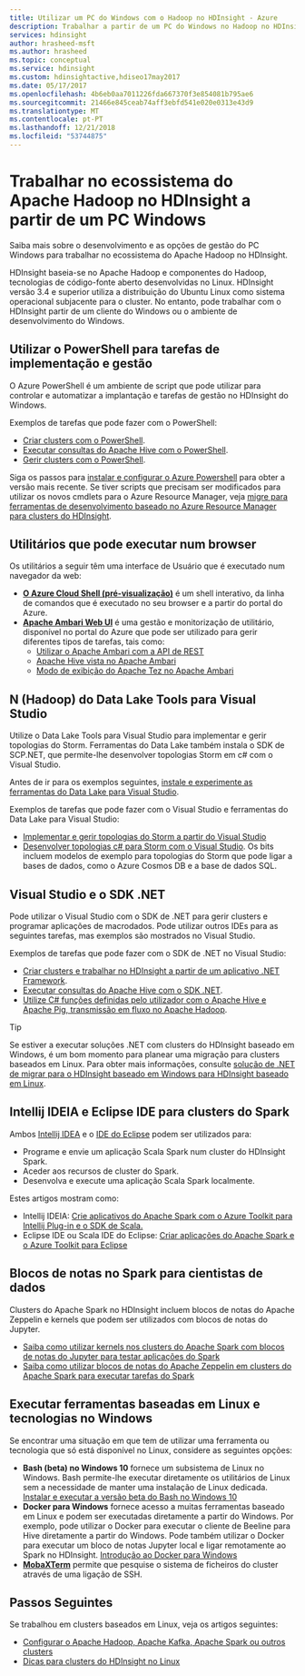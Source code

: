 ```yaml
---
title: Utilizar um PC do Windows com o Hadoop no HDInsight - Azure
description: Trabalhar a partir de um PC do Windows no Hadoop no HDInsight. Gerir clusters e de consulta com as ferramentas do PowerShell, o Visual Studio e o Linux. Desenvolva soluções de macrodados com o .NET.
services: hdinsight
author: hrasheed-msft
ms.author: hrasheed
ms.topic: conceptual
ms.service: hdinsight
ms.custom: hdinsightactive,hdiseo17may2017
ms.date: 05/17/2017
ms.openlocfilehash: 4b6eb0aa7011226fda667370f3e854081b795ae6
ms.sourcegitcommit: 21466e845ceab74aff3ebfd541e020e0313e43d9
ms.translationtype: MT
ms.contentlocale: pt-PT
ms.lasthandoff: 12/21/2018
ms.locfileid: "53744875"
---
```

# <a name="work-in-the-apache-hadoop-ecosystem-on-hdinsight-from-a-windows-pc"></a>Trabalhar no ecossistema do Apache Hadoop no HDInsight a partir de um PC Windows

Saiba mais sobre o desenvolvimento e as opções de gestão do PC Windows para trabalhar no ecossistema do Apache Hadoop no HDInsight. 

HDInsight baseia-se no Apache Hadoop e componentes do Hadoop, tecnologias de código-fonte aberto desenvolvidas no Linux. HDInsight versão 3.4 e superior utiliza a distribuição do Ubuntu Linux como sistema operacional subjacente para o cluster. No entanto, pode trabalhar com o HDInsight partir de um cliente do Windows ou o ambiente de desenvolvimento do Windows.

## <a name="use-powershell-for-deployment-and-management-tasks"></a>Utilizar o PowerShell para tarefas de implementação e gestão
O Azure PowerShell é um ambiente de script que pode utilizar para controlar e automatizar a implantação e tarefas de gestão no HDInsight do Windows.

Exemplos de tarefas que pode fazer com o PowerShell:

* [Criar clusters com o PowerShell](hdinsight-hadoop-create-linux-clusters-azure-powershell.md).
* [Executar consultas do Apache Hive com o PowerShell](hadoop/apache-hadoop-use-hive-powershell.md).
* [Gerir clusters com o PowerShell](hdinsight-administer-use-powershell.md).

Siga os passos para [instalar e configurar o Azure Powershell](https://docs.microsoft.com/powershell/azure/install-azurerm-ps) para obter a versão mais recente. Se tiver scripts que precisam ser modificados para utilizar os novos cmdlets para o Azure Resource Manager, veja [migre para ferramentas de desenvolvimento baseado no Azure Resource Manager para clusters do HDInsight](hdinsight-hadoop-development-using-azure-resource-manager.md).

## <a name="utilities-you-can-run-in-a-browser"></a>Utilitários que pode executar num browser
Os utilitários a seguir têm uma interface de Usuário que é executado num navegador da web:
* **[O Azure Cloud Shell (pré-visualização)](https://docs.microsoft.com/azure/cloud-shell/quickstart)**  é um shell interativo, da linha de comandos que é executado no seu browser e a partir do portal do Azure.
* **[Apache Ambari Web UI](hdinsight-hadoop-manage-ambari.md)**  é uma gestão e monitorização de utilitário, disponível no portal do Azure que pode ser utilizado para gerir diferentes tipos de tarefas, tais como:
    * [Utilizar o Apache Ambari com a API de REST](hdinsight-hadoop-manage-ambari-rest-api.md)
    * [Apache Hive vista no Apache Ambari](hadoop/apache-hadoop-use-hive-ambari-view.md)
    * [Modo de exibição do Apache Tez no Apache Ambari](hdinsight-debug-ambari-tez-view.md)

## <a name="data-lake-hadoop-tools-for-visual-studio"></a>N (Hadoop) do Data Lake Tools para Visual Studio
Utilize o Data Lake Tools para Visual Studio para implementar e gerir topologias do Storm. Ferramentas do Data Lake também instala o SDK de SCP.NET, que permite-lhe desenvolver topologias Storm em c# com o Visual Studio.

Antes de ir para os exemplos seguintes, [instale e experimente as ferramentas do Data Lake para Visual Studio](hadoop/apache-hadoop-visual-studio-tools-get-started.md). 

Exemplos de tarefas que pode fazer com o Visual Studio e ferramentas do Data Lake para Visual Studio:
* [Implementar e gerir topologias do Storm a partir do Visual Studio](storm/apache-storm-deploy-monitor-topology-linux.md)
* [Desenvolver topologias c# para Storm com o Visual Studio](storm/apache-storm-develop-csharp-visual-studio-topology.md). Os bits incluem modelos de exemplo para topologias do Storm que pode ligar a bases de dados, como o Azure Cosmos DB e a base de dados SQL.

## <a name="visual-studio-and-the-net-sdk"></a>Visual Studio e o SDK .NET 

Pode utilizar o Visual Studio com o SDK de .NET para gerir clusters e programar aplicações de macrodados. Pode utilizar outros IDEs para as seguintes tarefas, mas exemplos são mostrados no Visual Studio.

Exemplos de tarefas que pode fazer com o SDK de .NET no Visual Studio:
* [Criar clusters e trabalhar no HDInsight a partir de um aplicativo .NET Framework](hdinsight-hadoop-create-linux-clusters-dotnet-sdk.md).
* [Executar consultas do Apache Hive com o SDK .NET](hadoop/apache-hadoop-use-hive-dotnet-sdk.md).
* [Utilize C# funções definidas pelo utilizador com o Apache Hive e Apache Pig, transmissão em fluxo no Apache Hadoop](hadoop/apache-hadoop-hive-pig-udf-dotnet-csharp.md).

> [!TIP]
> Se estiver a executar soluções .NET com clusters do HDInsight baseado em Windows, é um bom momento para planear uma migração para clusters baseados em Linux. Para obter mais informações, consulte [solução de .NET de migrar para o HDInsight baseado em Windows para HDInsight baseado em Linux](hdinsight-hadoop-migrate-dotnet-to-linux.md).

## <a name="intellij-idea-and-eclipse-ide-for-spark-clusters"></a>Intellij IDEIA e Eclipse IDE para clusters do Spark
Ambos [Intellij IDEA](https://www.jetbrains.com/idea/download) e o [IDE do Eclipse](https://www.eclipse.org/downloads/) podem ser utilizados para:
* Programe e envie um aplicação Scala Spark num cluster do HDInsight Spark.
* Aceder aos recursos de cluster do Spark.
* Desenvolva e execute uma aplicação Scala Spark localmente.

Estes artigos mostram como: 
* Intellij IDEIA: [Crie aplicativos do Apache Spark com o Azure Toolkit para Intellij Plug-in e o SDK de Scala.](spark/apache-spark-intellij-tool-plugin.md)
* Eclipse IDE ou Scala IDE do Eclipse: [Criar aplicações do Apache Spark e o Azure Toolkit para Eclipse](spark/apache-spark-eclipse-tool-plugin.md) 


## <a name="notebooks-on-spark-for-data-scientists"></a>Blocos de notas no Spark para cientistas de dados 
Clusters do Apache Spark no HDInsight incluem blocos de notas do Apache Zeppelin e kernels que podem ser utilizados com blocos de notas do Jupyter. 

* [Saiba como utilizar kernels nos clusters do Apache Spark com blocos de notas do Jupyter para testar aplicações do Spark](spark/apache-spark-zeppelin-notebook.md)
* [Saiba como utilizar blocos de notas do Apache Zeppelin em clusters do Apache Spark para executar tarefas do Spark](spark/apache-spark-jupyter-notebook-kernels.md) 


## <a name="run-linux-based-tools-and-technologies-on-windows"></a>Executar ferramentas baseadas em Linux e tecnologias no Windows

Se encontrar uma situação em que tem de utilizar uma ferramenta ou tecnologia que só está disponível no Linux, considere as seguintes opções:

* **Bash (beta) no Windows 10** fornece um subsistema de Linux no Windows. Bash permite-lhe executar diretamente os utilitários de Linux sem a necessidade de manter uma instalação de Linux dedicada. [Instalar e executar a versão beta do Bash no Windows 10](https://msdn.microsoft.com/commandline/wsl/install_guide)
* **Docker para Windows** fornece acesso a muitas ferramentas baseado em Linux e podem ser executadas diretamente a partir do Windows. Por exemplo, pode utilizar o Docker para executar o cliente de Beeline para Hive diretamente a partir do Windows. Pode também utilizar o Docker para executar um bloco de notas Jupyter local e ligar remotamente ao Spark no HDInsight. [Introdução ao Docker para Windows](https://docs.docker.com/docker-for-windows/)
* **[MobaXTerm](https://mobaxterm.mobatek.net/)**  permite que pesquise o sistema de ficheiros do cluster através de uma ligação de SSH.

## <a name="next-steps"></a>Passos Seguintes
Se trabalhou em clusters baseados em Linux, veja os artigos seguintes:
* [Configurar o Apache Hadoop, Apache Kafka, Apache Spark ou outros clusters](hdinsight-hadoop-provision-linux-clusters.md)
* [Dicas para clusters do HDInsight no Linux](hdinsight-hadoop-linux-information.md)
